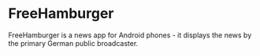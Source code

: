 # FreeHamburger
FreeHamburger is a news app for Android phones - it displays the news by the primary German public broadcaster.
